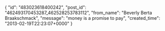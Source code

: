  {
   "id": "483023618400242",
   "post_id": "462493170453287_462528253783112",
   "from_name": "Beverly Berta Braakschmack",
   "message": "money is a promise to pay",
   "created_time": "2013-02-19T22:23:07+0000"
 }
